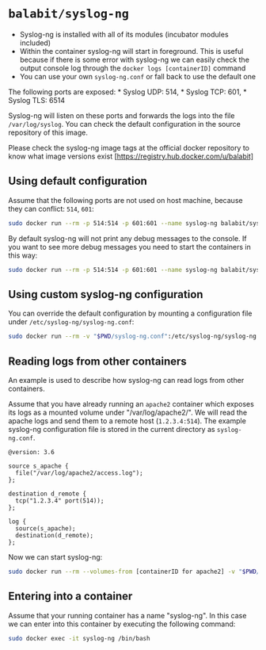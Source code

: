 # `balabit/syslog-ng`
  * Syslog-ng is installed with all of its modules (incubator modules included)
  * Within the container syslog-ng will start in foreground. This is useful because if there is some error with syslog-ng we can easily check the output console log through the `docker logs [containerID]` command
  * You can use your own `syslog-ng.conf` or fall back to use the default one

The following ports are exposed:
    * Syslog UDP: 514,
    * Syslog TCP: 601,
    * Syslog TLS: 6514

Syslog-ng will listen on these ports and forwards the logs into the file
`/var/log/syslog`. You can check the default configuration in the source
repository of this image.

Please check the syslog-ng image tags at the official docker repository to know what image versions exist  [https://registry.hub.docker.com/u/balabit]

## Using default configuration
Assume that the following ports are not used on host machine, because they can conflict: `514`, `601`:

```bash
sudo docker run --rm -p 514:514 -p 601:601 --name syslog-ng balabit/syslog-ng:3.6
```
By default syslog-ng will not print any debug messages to the console. If you want to see more debug messages you need to start the containers in this way:

```bash
sudo docker run --rm -p 514:514 -p 601:601 --name syslog-ng balabit/syslog-ng:3.6 -edv
```

## Using custom syslog-ng configuration
You can override the default configuration by mounting a configuration file under `/etc/syslog-ng/syslog-ng.conf`:

```bash
sudo docker run --rm -v "$PWD/syslog-ng.conf":/etc/syslog-ng/syslog-ng.conf balabit/syslog-ng:3.6
```

## Reading logs from other containers
An example is used to describe how syslog-ng can read logs from other containers.

Assume that you have already running an `apache2` container which exposes its logs as a mounted volume under "/var/log/apache2/". We will read the apache logs and send them to a remote host (`1.2.3.4:514`). The example syslog-ng configuration file is stored in the current directory as `syslog-ng.conf`.

```
@version: 3.6

source s_apache {
  file("/var/log/apache2/access.log");
};

destination d_remote {
  tcp("1.2.3.4" port(514));
};

log {
  source(s_apache);
  destination(d_remote);
};
```

Now we can start syslog-ng:

```bash
sudo docker run --rm --volumes-from [containerID for apache2] -v "$PWD/syslog-ng.conf":/etc/syslog-ng/syslog-ng.conf balabit/syslog-ng:3.6
```

## Entering into a container
Assume that your running container has a name "syslog-ng". In this case we can enter into this container by executing the following command:

```bash
sudo docker exec -it syslog-ng /bin/bash
```
